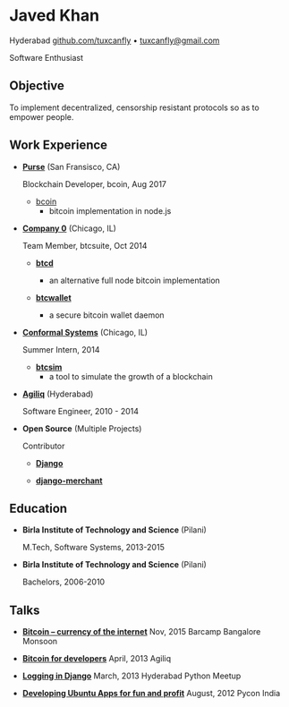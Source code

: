 Javed Khan
==========

Hyderabad
[github.com/tuxcanfly](https://github.com/tuxcanfly) • tuxcanfly@gmail.com

Software Enthusiast

Objective
---------

To implement decentralized, censorship resistant protocols so as to empower
people.


Work Experience
---------------

*   **[Purse](https://purse.io)** (San Fransisco, CA)

    Blockchain Developer, bcoin, Aug 2017

    + [bcoin](https://github.com/bcoin-org/bcoin)
        - bitcoin implementation in node.js

*   **[Company 0](https://www.companyzero.com/)** (Chicago, IL)

    Team Member, btcsuite, Oct 2014

    + **[btcd](https://github.com/btcsuite/btcd)**
        - an alternative full node bitcoin implementation 

    + **[btcwallet](https://github.com/btcsuite/btcwallet)**
        - a secure bitcoin wallet daemon

*   **[Conformal Systems](https://www.conformal.com/)** (Chicago, IL)

    Summer Intern, 2014

    + **[btcsim](https://github.com/btcsuite/btcsim)**
        - a tool to simulate the growth of a blockchain

*   **[Agiliq](http://agiliq.com)** (Hyderabad)

    Software Engineer, 2010 - 2014

*   **Open Source** (Multiple Projects)

    Contributor

    + **[Django](https://www.djangoproject.com/)**

    + **[django-merchant](https://github.com/agiliq/merchant)**


Education
---------

*   **Birla Institute of Technology and Science** (Pilani)

    M.Tech, Software Systems, 2013-2015

*   **Birla Institute of Technology and Science** (Pilani)

    Bachelors, 2006-2010

Talks
------

*   **[Bitcoin – currency of the internet](http://go-talks.appspot.com/github.com/tuxcanfly/gohyd/go-intro.slide)** Nov, 2015
    Barcamp Bangalore Monsoon

*   **[Bitcoin for developers](http://tuxcanfly.me/bitcoin-for-developers.html)** April, 2013
    Agiliq

*   **[Logging in Django](http://tuxcanfly.me/logging-in-django.html)** March, 2013
    Hyderabad Python Meetup

*   **[Developing Ubuntu Apps for fun and profit](http://tuxcanfly.me/pycon-india-2012-talk.html)** August, 2012
    Pycon India
